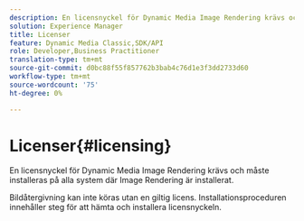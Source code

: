 ```yaml
---
description: En licensnyckel för Dynamic Media Image Rendering krävs och måste installeras på alla system där Image Rendering är installerat.
solution: Experience Manager
title: Licenser
feature: Dynamic Media Classic,SDK/API
role: Developer,Business Practitioner
translation-type: tm+mt
source-git-commit: d0bc88f55f857762b3bab4c76d1e3f3dd2733d60
workflow-type: tm+mt
source-wordcount: '75'
ht-degree: 0%

---
```



# Licenser{#licensing}

En licensnyckel för Dynamic Media Image Rendering krävs och måste installeras på alla system där Image Rendering är installerat.

Bildåtergivning kan inte köras utan en giltig licens. Installationsproceduren innehåller steg för att hämta och installera licensnyckeln.
